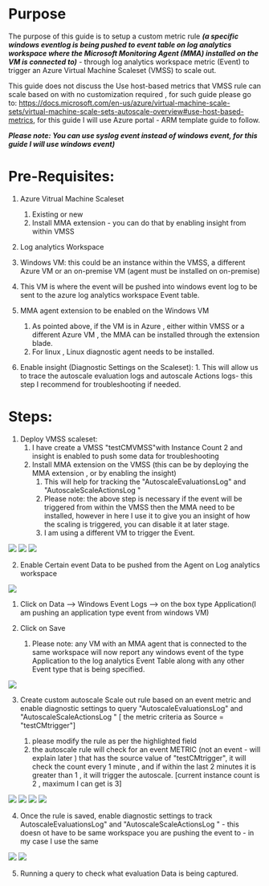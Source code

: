 # Purpose
The purpose of this guide is to setup a custom metric rule **_(a specific windows eventlog is being pushed to event table on log analytics workspace where the Microsoft Monitoring Agent (MMA) installed on the VM is connected to)_** - through log analytics workspace metric (Event) to trigger an Azure Virtual Machine Scaleset (VMSS) to scale out.

This guide does not discuss the Use host-based metrics that VMSS rule can scale based on with no customization required , for such guide please go to:  https://docs.microsoft.com/en-us/azure/virtual-machine-scale-sets/virtual-machine-scale-sets-autoscale-overview#use-host-based-metrics, for this guide I will use Azure portal - ARM template guide to follow.

  **_Please note: You can use syslog event instead of windows event, for this guide I will use windows event)_**
  
  # Pre-Requisites:
  
  1. Azure Vitrual Machine Scaleset
     1. Existing or new
     2. Install MMA extension - you can do that by enabling insight from within VMSS
    
  2. Log analytics Workspace
  
  3. Windows VM: this could be an instance within the VMSS, a different Azure VM or an on-premise VM (agent must be installed on on-premise)
   1. This VM is where the event will be pushed into windows event log to be sent to the azure log analytics workspace Event table.
  
  4. MMA agent extension to be enabled on the Windows VM
     1. As pointed above, if the VM is in Azure , either within VMSS or a different Azure VM , the MMA can be installed through the extension blade.
     2. For linux , Linux diagnostic agent needs to be installed.
     
  5. Enable insight (Diagnostic Settings on the Scaleset):
    1. This will allow us to trace the autoscale evaluation logs and autoscale Actions logs- this step I recommend for troubleshooting if needed.
    

# Steps:

1. Deploy VMSS scaleset:
   1. I have create a VMSS "testCMVMSS"with Instance Count 2 and insight is enabled to push some data for troubleshooting
   2. Install MMA extension on the VMSS (this can be by deploying the MMA extension , or by enabling the insight)
      1. This will help for tracking the "AutoscaleEvaluationsLog" and "AutoscaleScaleActionsLog " 
      2. Please note: the above step is necessary if the event will be triggered from within the VMSS then the MMA need to be installed, however in here I use it to give you an insight of how the scaling is triggered, you can disable it at later stage.
      3. I am using a different VM to trigger the Event.
      
<img src="testcmvmss.PNG"/>

<img src="enableinsightVMSS.PNG" />

<img src="extensionistalled.PNG" />
      

2. Enable Certain event Data to be pushed from the Agent on Log analytics workspace
  <img src="advancedsettings.PNG" />
  
   1. Click on Data --> Windows Event Logs --> on the box type Application(I am pushing an application type event from windows VM)
   
   2. Click on Save
      1. Please note: any VM with an MMA agent that is connected to the same workspace will now report any windows event of the type Application to the log analytics Event Table along with any other Event type that is being specified.
<img src="eventtype.PNG" />

3. Create custom autoscale Scale out rule based on an event metric and enable diagnostic settings to query "AutoscaleEvaluationsLog" and "AutoscaleScaleActionsLog "  [ the metric criteria as Source = "testCMtrigger"]

    1. please modify the rule as per the highlighted field
    2. the autoscale rule will check for an event METRIC (not an event - will explain later ) that has the source value of "testCMtrigger", it will check the count every 1 minute , and if within the last 2 minutes it is greater than 1 , it will trigger the autoscale. [current instance count is 2 , maximum I can get is 3]
  
<img src="createcustomScaleoutarule.PNG" />

<img src="rule1.PNG" />

<img src="rule2.PNG" />

<img src="rule3.PNG" />


4. Once the rule is saved, enable diagnostic settings to track AutoscaleEvaluationsLog" and "AutoscaleScaleActionsLog " - this doesn ot have to be same workspace you are pushing the event to - in my case I use the same


<img src="diagnosticsettings1.PNG" />

<img src="diagset2.PNG" />


5. Running a query to check what evaluation Data is being captured.




